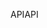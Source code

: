 <span data-ttu-id="98549-101">API</span><span class="sxs-lookup"><span data-stu-id="98549-101">API</span></span>